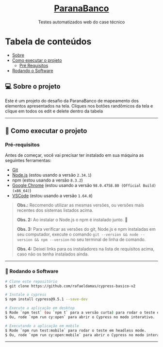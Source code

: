 <h1 align="center">
    <a href="https://pt-br.reactjs.org/">ParanaBanco</a>
</h1>
<p align="center">Testes automatizados web do case técnico</p>

Tabela de conteúdos
=================
<!--ts-->
   * [Sobre](#-Sobre-o-projeto)
   * [Como executar o projeto](#-como-executar-o-projeto)
      * [Pré Requisitos](#user-content-pre-requisitos)
   * [Rodando o Software](#-rodando-o-software)
<!--te-->

## 💻 Sobre o projeto

Este é um projeto do desafio da ParanaBanco de mapeamento dos elementos apresentados na tela. Cliques nos botões randômicos da tela e clique em todos os edit e delete dentro da tabela

---

## 🚀 Como executar o projeto

### Pré-requisitos

Antes de começar, você vai precisar ter instalado em sua máquina as seguintes ferramentas:
- [Git](https://git-scm.com)
- [Node.js](https://nodejs.org/en/) (estou usando a versão `2.34.1`)
- npm (estou usando a versão `8.3.2`)
- [Google Chrome](https://www.google.com/intl/pt_br/chrome/) (estou usando a versão `98.0.4758.80 (Official Build) (x86_64)`)
- [VSCode](https://code.visualstudio.com/) (estou usando a versão `1.64.0`)

> **Obs.:** Recomendo utilizar as mesmas versões, ou versões mais recentes dos sistemas listados acima.
>
> **Obs. 2:** Ao instalar o Node.js o npm é instalado junto. 🎉
>
> **Obs. 3:** Para verificar as versões do git, Node.js e npm instaladas em seu computador, execute o comando `git --version && node --version && npm --version` no seu terminal de linha de comando.
>
> **Obs. 4:** Deixei links para os instaladores na lista de requisitos acima, caso não os tenha instalados ainda.

___
### 🎲 Rodando o Software

```bash
# Clone este repositório
$ git clone https://github.com/rafaeldamas/cypress-basico-v2

# Instale o cypress
$ npm install cypress@9.5.1 --save-dev

# Execute a aplicação em desktop
$ Rode `npm test` (ou `npm t` para a versão curta) para rodar o teste em headless mode. 
$ Ou, rode `npm run cy:open` para abrir o Cypress no modo interativo. 

# Executando a aplicação em mobile
$ Rode `npm run test:mobile` para rodar o teste em headless mode. 
$ Ou, rode `npm run cy:open:mobile` para abrir o Cypress no modo interativo.
```

---
